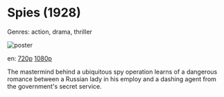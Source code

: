 # Spies (1928)

Genres: action, drama, thriller

![poster](http://image.tmdb.org/t/p/w500/zmxhHXh1Vw75YPdRXJC1mtEb9hL.jpg)

en:
  [720p](magnet:?xt=urn:btih:A83EAD210B061F72EF443F668A7AAF267BF09189&tr=udp://glotorrents.pw:6969/announce&tr=udp://tracker.opentrackr.org:1337/announce&tr=udp://torrent.gresille.org:80/announce&tr=udp://tracker.openbittorrent.com:80&tr=udp://tracker.coppersurfer.tk:6969&tr=udp://tracker.leechers-paradise.org:6969&tr=udp://p4p.arenabg.ch:1337&tr=udp://tracker.internetwarriors.net:1337)
  [1080p](magnet:?xt=urn:btih:249F1727CE98815841622602B4F217E8BED7A138&tr=udp://glotorrents.pw:6969/announce&tr=udp://tracker.opentrackr.org:1337/announce&tr=udp://torrent.gresille.org:80/announce&tr=udp://tracker.openbittorrent.com:80&tr=udp://tracker.coppersurfer.tk:6969&tr=udp://tracker.leechers-paradise.org:6969&tr=udp://p4p.arenabg.ch:1337&tr=udp://tracker.internetwarriors.net:1337)
  


The mastermind behind a ubiquitous spy operation learns of a dangerous romance between a Russian lady in his employ and a dashing agent from the government's secret service.